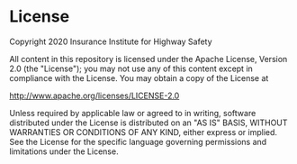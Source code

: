 # License

Copyright 2020 Insurance Institute for Highway Safety

All content in this repository is licensed under the Apache License, Version 2.0 (the "License");
you may not use any of this content except in compliance with the License.
You may obtain a copy of the License at

<http://www.apache.org/licenses/LICENSE-2.0>

Unless required by applicable law or agreed to in writing, software
distributed under the License is distributed on an "AS IS" BASIS,
WITHOUT WARRANTIES OR CONDITIONS OF ANY KIND, either express or implied.
See the License for the specific language governing permissions and
limitations under the License.
